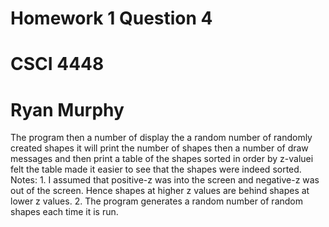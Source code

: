 # Homework 1 Question 4
# CSCI 4448
# Ryan Murphy

The program  then a number of display the a random number of randomly created shapes it will print the number of shapes then a 
number of draw messages and then print a table of the shapes sorted in order by z-valuei felt the table made it easier to see 
that the shapes were indeed sorted.
Notes:
    1. I assumed that positive-z was into the screen and negative-z was out of the screen.
       Hence shapes at higher z values are behind shapes at lower z values.
    2. The program generates a random number of random shapes each time it is run.
   
   
